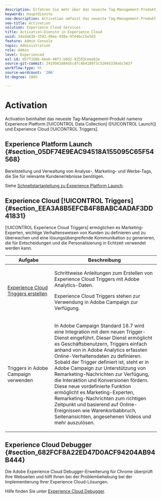 ```yaml
---
description: Erfahren Sie mehr über das neueste Tag-Management-Produkt namens Experience Platform Launch.
keywords: Hauptdienste
seo-description: Activation umfasst das neueste Tag-Management-Produkt namens Experience Platform Launch. Dynamic Tag Management (DTM) und Triggers.
seo-title: Activation
solution: Experience Cloud Services
title: Activation-Dienste in Experience Cloud
uuid: 54ada638-3592-49ee-930a-9f44bcc5e5d3
feature: Admin Console
topic: Administration
role: Admin
level: Experienced
exl-id: d57f168b-6beb-48f2-b0d2-92593ceee62e
source-git-commit: 2419501884d5cdfc4b418973c52045330abc562f
workflow-type: ht
source-wordcount: '266'
ht-degree: 100%

---
```


# Activation

Activation beinhaltet das neueste Tag-Management-Produkt namens Experience Platform [!UICONTROL Data Collection] ([!UICONTROL Launch]) und Experience Cloud [!UICONTROL Triggers].

## Experience Platform Launch {#section_05DF74E9EAC94518A155095C65F54568}

Bereitstellung und Verwaltung von Analyse-, Marketing- und Werbe-Tags, die Sie für relevante Kundenerlebnisse benötigen.

Siehe [Schnellstartanleitung zu Experience Platform Launch](https://experienceleague.adobe.com/docs/launch/using/get-started/quick-start.html?lang=de).

## Experience Cloud [!UICONTROL Triggers] {#section_EEA3A8B5EFCB4F8BABC4ADAF3DD41831}

[!UICONTROL Experience Cloud Triggers] ermöglichen es Marketing-Experten, wichtige Verhaltensweisen von Kunden zu definieren und zu überwachen und eine lösungsübergreifende Kommunikation zu generieren, die für Entscheidungen und die Personalisierung in Echtzeit verwendet werden kann.

<table id="table_AF6842470172429EA97C9B02163BD0C3"> 
 <thead> 
  <tr> 
   <th colname="col1" class="entry"> Aufgabe </th>
   <th colname="col2" class="entry"> Beschreibung </th>
  </tr> 
 </thead>
 <tbody> 
  <tr> 
   <td colname="col1"> <p> <a href="triggers.md#concept_887B30241B3E4DB0A2553B2996E2D4FB" format="dita" scope="local"> Experience Cloud Triggers erstellen </a> </p> </td> 
   <td colname="col2"> <p> Schrittweise Anleitungen zum Erstellen von Experience Cloud Triggers mit Adobe Analytics-Daten. </p> <p>Experience Cloud Triggers stehen zur Verwendung in Adobe Campaign zur Verfügung. </p> </td>
  </tr>
  <tr> 
   <td colname="col1"> <p>Triggers in Adobe Campaign verwenden </p> </td> 
   <td colname="col2"> <p> In Adobe Campaign Standard 16.7 wird eine Integration mit dem neuen Trigger-Dienst eingeführt. Dieser Dienst ermöglicht es Geschäftsbenutzern, Triggers einfach anhand von in Adobe Analytics erfassten Online-Verhaltensdaten zu definieren. Sobald der Trigger definiert ist, steht er in Adobe Campaign zur Unterstützung von Remarketing-Nachrichten zur Verfügung, die Interaktion und Konversionen fördern. Diese neue vordefinierte Funktion ermöglicht es Marketing-Experten, Remarketing-Nachrichten zum richtigen Zeitpunkt und basierend auf Online-Ereignissen wie Warenkorbabbruch, Seitenansichten, angesehenen Videos und mehr auszulösen. </p> </td>
  </tr>
 </tbody>
</table>


## Experience Cloud Debugger {#section_682FCF8A22ED47D0ACF94204AB94B444}

Die Adobe Experience Cloud Debugger-Erweiterung für Chrome überprüft Ihre Webseiten und hilft Ihnen bei der Problembehebung bei der Implementierung Ihrer Experience Cloud-Lösungen.

Hilfe finden Sie unter [Experience Cloud Debugger](https://experienceleague.adobe.com/docs/debugger/using/experience-cloud-debugger.html?lang=de).
